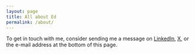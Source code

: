 ```yaml
---
layout: page
title: All about Ed
permalink: /about/
---
```


To get in touch with me, consider sending me a message on [LinkedIn](http://www.linkedin.com/in/eddennison), [X](http://twitter.com/ekbd), or the e-mail address at the bottom of this page.
